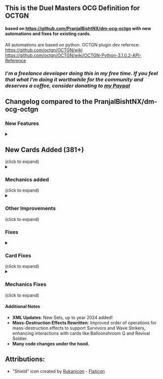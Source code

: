 ## This is the Duel Masters OCG Definition for OCTGN 
#### based on https://github.com/PranjalBishtNX/dm-ocg-octgn with new automations and fixes for existing cards.
All automations are based on python. OCTGN plugin dev refernce: https://github.com/octgn/OCTGN/wiki https://github.com/octgn/OCTGN/wiki/OCTGN-Python-3.1.0.2-API-Reference


### *I'm a freelance developer doing this in my free time. If you feel that what I'm doing it worthwhile for the community and deserves a coffee, consider donating to [my Paypal](<https://www.paypal.com/paypalme/szefo09>)*

## Changelog compared to the PranjalBishtNX/dm-ocg-octgn

### New Features
<details><summary><h2>New Cards Added (381+)</h2> (click to expand)</summary>
  
- **All Sunrise**
- **Ancient Horn, the Watcher**
- **Angila, Electro-Mask**
- **Aquan**
- **Aqua Strummer**
- **Aqua Trickster**
- **Baraga, Blade of Gloom**
- **Berochika, Channeler of Suns**
- **Bombazar, Dragon of Destiny**
- **Bonfire Lizard**
- **Bubble Lamp**
- **Carnival Totem**
- **Cebu Aquman Jr.**
- **Core-Crash Lizard**
- **Cranium Clamp**
- **Crystal Paladin**
- **Dandy Nasuo**
- **Dedreen, the Hidden Corrupter**
- **Dimension Splitter**
- **Drill Mutant**
- **Doboulgyser, Giant Rock Beast**
- **Dolgeza, Strong Striker**
- **Dolmarks, the Shadow Warrior**
- **Dorballom, Lord of Demons**
- **Earth Ripper, Talon of Rage**
- **Emeral**
- **Eviscerating Warrior Lumez**
- **Explosive Fighter Ucarn**
- **Explosive Trooper Zalmez**
- **Extreme Crawler**
- **Flame Trooper Goliac**
- **Frantic Chieftain**
- **Galklife Dragon**
- **Gigabuster**
- **Gigandura**
- **Gigarayze**
- **Grape Globbo**
- **Hazaria, Duke of Thorns**
- **Hurricane Crawler**
- **Imen=Bugo, Dragon Edge**
- **Imen=Bugo, Dragon Ruler**
- **Jagila, the Hidden Pillager**
- **Katta Kirifuda & Katsuking -Story of Passion-**
- **King Aquakamui**
- **King Mazelan**
- **King Muu Q**
- **King Tsunami**
- **Klujadras**
- **Kulus, Soulshine Enforcer**
- **Larba Geer, the Immaculate**
- **Lucky Ball**
- **Loth Rix, the Iridescent**
- **Magmarex**
- **Marinomancer**
- **Metal Avenger Solid, Dragon Edge**
- **Metal Avenger Solid, Dragon Ruler**
- **Mechadragon's Breath**
- **Midnight Crawler**
- **Mizoy, the Oracle**
- **Necrodragon Bryzenaga**
- **Necrodragon Zalva**
- **Neve, the Leveler**
- **Onslaughter Triceps**
- **Poison Worm**
- **Punch Trooper Bronks**
- **Q-tronic Hypermind**
- **Raptor Fish**
- **Rimuel, Cloudbreak Elemental**
- **Ripple Lotus Q**
- **Rv Penicillin, Dragment Symbol**
- **Saucer-Head Shark**
- **Sasoris, Dragon Edge**
- **Sasoris, Dragon Ruler**
- **Scarlet Skyterror**
- **Skeleton Thief, the Revealer**
- **Skyscraper Shell**
- **Spark Chemist, Shadow of Whim**
- **Storm Shell**
- **Steamroller Mutant**
- **Stinger Worm**
- **Swamp Worm**
- **Telitol, the Explorer**
- **Tekorax**
- **The=Deadman, Dragon Edge**
- **The=Deadman, Dragon Ruler**
- **Three-Faced Ashura Fang**
- **Trenchdive Shark**
- **Trombo, Fractured Doll**
- **Trox, General of Destruction**
- **Uncanny Turnip**
- **Vampire Silphy**
- **Wily Carpenter**
- **Apocalypse Vise**
- **Aquan Jr.'s Delivery**
- **Bonds of Justice**
- **Brain Charger**
- **Brain Re:Charger**
- **Brutal Charge**
- **Cataclysmic Eruption**
- **Child Festival of Faerie Fire**
- **Cloned Blade**
- **Cloned Deflector**
- **Cloned Spiral**
- **Comet Missile**
- **Crisis Boulder**
- **Critical Blade**
- **Cyclone Panic**
- **Dance of the Sproutlings**
- **Darkpact**
- **Death Cruzer, the Annihilator**
- **Diamondia, the Blizzard Rider**
- **Divine Riptide**
- **Slash Charger**
- **Emergency Typhoon**
- **Energy Re:Light**
- **Enigmatic Cascade**
- **Faerie Re:Life**
- **Freezing Icehammer**
- **Future Slash**
- **Ghastly Drain**
- **Glory Snow**
- **Grinning Hunger**
- **Hell Hand**
- **Hirameki Program**
- **Hydro Hurricane**
- **Illusionary Merfolk**
- **Impossible Tunnel**
- **Intense Evil**
- **Dondon Vacuuming Now**
- **Invincible Cataclysm**
- **Judgement of the Flame's Spear and the Water's Blade**
- **Justice Jamming**
- **Laser Whip**
- **Liquid Scope**
- **Lost Re:Soul**
- **Lunar Charger**
- **Mana Nexus**
- **Magical Pot**
- **Mendelssohn**
- **Miraculous Meltdown**
- **Miraculous Plague**
- **Mulch Charger**
- **Mystic Treasure Chest**
- **Nightmare Machine**
- **Proclamation of Death**
- **Rain of Arrows**
- **Rainbow Gate**
- **Rainbow Stone**
- **Rapid Reincarnation**
- **Recon Operation**
- **Relentless Blitz**
- **Reverse Re:Charger**
- **Roar of the Earth**
- **Roulette of Ruin**
- **Scheming Hands**
- **Screaming Sunburst**
- **Shock Hurricane**
- **Siren Concerto**
- **Snake Attack**
- **Soulswap**
- **Soul Gulp**
- **Sphere of Wonder**
- **Static Warp**
- **Submarine Project**
- **The Grave of Angels and Demons**
- **Thought Probe**
- **Thunder Net**
- **Treasure Map**
- **Unified Resistance**
- **Upheaval**
- **Vacuum Gel**
- **Vine Charger**
- **Virtual Tripwire**
- **Wave Lance**
- **Whisking Whirlwind**
- **Aless, the Oracle**
- **Asylum, Elemental Dragon Knight**
- **Balloonshroom Q**
- **Bombersaur**
- **Bruiser Dragon**
- **Chilias, the Oracle**
- **Engineer Kipo**
- **Gigagrax**
- **Gigastand**
- **Jewel Spider**
- **Kalute, Vizier of Eternity**
- **Dream Pirate, Shadow of Theft**
- **Raza Vega, Thunder Guardian**
- **Ryudmila, Channeler of Suns**
- **Schuka, Duke of Amnesia**
- **Sinister General Damudo**
- **Stallob, the Lifequasher**
- **Jasper, the Stubborn**
- **Revival Soldier**
- **Aura Pegasus, Avatar of Life**
- **Cruel Naga, Avatar of Fate**
- **Death Phoenix, Avatar of Doom**
- **Eternal Phoenix, Dragonflame Phoenix**
- **Wise Starnoid, Avatar of Hope**
- **Algo Bardiol, Devil Admiral**
- **Baiken, Blue Dragon of the Hidden Blade**
- **Bingole, the Explorer**
- **Dava Torey, Seeker of Clouds**
- **Gauss Blazer, Flame Dragon Admiral**
- **Lanerva Stratus, Poseidon's Admiral**
- **Mecha Admiral Sound Shooter**
- **Sanfist, the Savage Vizier**
- **Sephia Parthenon, Spirit Admiral**
- **Sir Matthias, Ice Fang Admiral**
- **Terradragon Arque Delacerna**
- **Yu Wandafor, Phantom Beast Admiral**
- **Zack Pichi, Winged Dragon Admiral**
- **Adomis, the Oracle**
- **Aeropica**
- **Aqua Fencer**
- **Bliss Totem, Avatar of Luck**
- **Brood Shell**
- **Charmilia, the Enticer**
- **Chen Treg, Vizier of Blades**
- **Cosmogold, Spectral Knight**
- **Crath Lade, Merciless King**
- **Deklowaz, the Terminator**
- **Gandar, Seeker of Explosions**
- **Gigio's Hammer**
- **Grim Soul, Shadow of Reversal**
- **Kachua, Keeper of the Icegate**
- **Heavyweight Dragon**
- **Hokira**
- **Kipo's Contraption**
- **Mummy Wrap, Shadow of Fatigue**
- **Neon Cluster**
- **Popple, Flowerpetal Dancer**
- **Rikabu's Screwdriver**
- **Rondobil, the Explorer**
- **Silvermoon Trailblazer**
- **Sky Crusher, the Agitator**
- **Tanzanyte, the Awakener**
- **Tank Mutant**
- **Techno Totem**
- **Tra Rion, Penumbra Guardian**
- **Venom Worm**
- **Arc Bine, the Astounding**
- **Fort Megacluster**
- **Living Citadel Vosh**
- **Phantasmal Horror Gigazald**
- **Aqua Officer**
- **Balesk Baj, the Timeburner**
- **Ballus, Dogfight Enforcer Q**
- **Bazagazeal Dragon**
- **Betrale, the Explorer**
- **Cutthroat Skyterror**
- **Comet Eye, the Spectral Spud**
- **Frei, Vizier of Air**
- **Gnarvash, Merchant of Blood**
- **Hazard Hopper**
- **Hearty Cap'n Polligon**
- **Laveil, Seeker of Catastrophe**
- **Lone Tear, Shadow of Solitude**
- **Lukia Lex, Pinnacle Guardian**
- **Nial, Vizier of Dexterity**
- **Pyrofighter Magnus**
- **Ruby Grass**
- **Skullcutter, Swarm Leader**
- **Toel, Vizier of Hope**
- **Urth, Purifying Elemental**
- **Aloro, War God**
- **Cosmic Nebula**
- **Cosmoview Lunatron**
- **Wingeye Moth**
- **Brad, Super Kickin' Dynamo**
- **Bulgluf, the Spydroid**
- **Charge Whipper**
- **Flohdani, the Spydroid**
- **Gazer Eyes, Shadow of Secrets**
- **Gigamente**
- **Hustle Berry**
- **Kaemira, the Oracle**
- **Milporo**
- **Minelord Skyterror**
- **Pinpoint Lunatron**
- **Soderlight, the Cold Blade**
- **Sporeblast Erengi**
- **Vorg's Engine**
- **Amber Piercer**
- **Armored Warrior Quelos**
- **Aqua Grappler**
- **Bloodwing Mantis**
- **Bolzard Dragon**
- **Cavern Raider**
- **Chaos Fish**
- **Curious Eye**
- **Cyclolink, Spectral Knight**
- **Daidalos, General of Fury**
- **Dark Titan Maginn**
- **Earthstomp Giant**
- **Flametropus**
- **Gamil, Knight of Hatred**
- **General Dark Fiend**
- **Geoshine, Spectral Knight**
- **Headlong Giant**
- **Horrid Worm**
- **Hypersquid Walter**
- **King Neptas**
- **King Ponitas**
- **Lalicious**
- **Laguna, Lightning Enforcer**
- **Le Quist, the Oracle**
- **Melcap, the Mutant Explorer**
- **Metalwing Skyterror**
- **Muramasa, Duke of Blades**
- **Necrodragon Galbazeek**
- **Plasma Chaser**
- **Psyshroom**
- **Ra Vu, Seeker of Lightning**
- **Sabermask Scarab**
- **Shock Trooper Mykee**
- **Silver Axe**
- **Skullsweeper Q**
- **Smile Angler**
- **Sniper Mosquito**
- **Stained Glass**
- **Steam Rumbler Kain**
- **Stinger Ball**
- **Split-Head Hydroturtle Q**
- **Supernova Jupiter King Empire**
- **Tentacle Cluster**
- **Tick Tick, Swift Viral Swordfighter**
- **Trixo, Wicked Doll**
- **Quakesaur**
- **Windmill Mutant**
- **Wyn, the Oracle**
- **Überdragon Bajula**
- **"Boyan", Fireball Spell**
- **"Dogoru", Ground Spell**
- **"Frizzen", Freezing Spell**
- **"Pikabim", Prison Spell**
- **Awesome! Onsen Gallows**
- **Chopin, Dragon King**
- **Dogiragon, Royal Revolution**
- **Dokeidaimos <Grave Star>**
- **Dotou Henge <Sturm Ogre>**
- **Fleece, Satori's Whirlwind**
- **Guerrillafugan, Beast Army X**
- **Hunbolt, Demonic Elemental**
- **Hyperspatial Basara Hole**
- **Just in You**
- **Mysterious Ogre Duel**
- **Nova! Belunare**
- **Oracion, Mysterious Samurai**
- **Perfect Alcadeia**
- **Perfect Coldflame**
- **Perfect Freestyle**
- **Perfect Oratoriocles**
- **Polaris, Goldkind**
- **Prison Spark**
- **Pure Zaru**
- **Rain, Accurate Reaper**
- **Reef, Revolution Captain**
- **Star Paladin <Kolon Star>**
- **Tamatango Panzer**
- **Petrova, Channeler of Suns**
- **Warlord Ailzonius**
- **Yuliana, Channeler of Suns**
- **Auzesu, Demonic Elemental**
- **Bluum Erkis, Flare Guardian**
- **Bolmeteus Steel Dragon**
- **Evil Incarnate**
- **Gachack, Mechanical Doll**
- **Gigaclaws**
- **Gigavrand**
- **Ice Vapor, Shadow of Anguish**
- **Joe's Toolkit**
- **Pocopen, Counterattacking Faerie**
- **Rieille, the Oracle**
- **Slaphappy Soldier Galback**
- **Solar Grass**
- **Super Dragon Machine Dolzark**
- **Turtle Horn, the Imposing**
- **Thrumiss, Zephyr Guardian**
- **Vikorakys**
- **Zero Nemesis, Shadow of Panic**
</details>
<details><summary><h3>Mechanics added</h3> (click to expand)</summary>
  
- **Wavestrikers Added**:
  - **Wavestriker cards got special encapsulated effects that trigger only if Wavestriker is active** *(3 or more on board)*.

- **Survivor Automation**: Shared effects are now automated for Survivors.
- **Tap Effects Added**: 
  - **During Your Turn, if you tap an automated Creature with Tap Effect, you'll get a prompt if you want to use the Tap effect!** *You can bypass the prompt by declaring an attack by arrow targeting before tapping.*

- **Ally Tap Card Effects Added**:
  - **During Your Turn if you tap any of your cards that matches the requirement, you'll get a prompt if you want to use the shared Tap effect!**

- **Silent Skill Effects Added**: 
  - **After your opponent ends turn, during the untapping phase, if you have a Silent Skill creature tapped on your side of the board, you'll get a prompt if you want it tapped to activate Silent Skill effect!**

- **Modal Ability Effect Added**
  - **Cards that have multiple effects to choose from are now automated**

- **"At the end of your turn" Effects Added**: 
  - **When you pass the turn to your opponent, all of the automated cards' effects will trigger!**

- **"At the start of your turn" Effects Added**:
  - **When your opponent passes their turn to you, you get to activate your automated "At the start of your turn" effects!**

- **"When this creature leaves the battle zone" Effects Added**
  - **Cards that go to Graveyard, but also to Hand, Mana, Shields or Deck can activate their effects**

- **"Cannot be chosen by your opponent's card Effects" Added**

- **Meteorburn Effects Added**
  - **Works as a wrapper around onAttack action for automated cards with Meteorburn**

- **Manual Effect Trigger Added**
  - **A button appears on creatures on the field that have a manual effect trigger**
  - <details><summary><h4>Current list of cards with manual effect trigger</h4> (click to expand)</summary>

    - Auzesu, Demonic Elemental
    - Bluum Erkis, Flare Guardian
    - Bolmeteus Steel Dragon
    - Ice Vapor, Shadow of Anguish
    - Joe's Toolkit
    - Pocopen, Counterattacking Faerie
    - Rieille, the Oracle
    - Super Dragon Machine Dolzark
    - Evil Incarnate
    - Gigavrand
    - Turtle Horn, the Imposing
    - Thrumiss, Zephyr Guardian
  </details>

</details>

<details><summary><h3>Other Improvements</h3> (click to expand)</summary>
  
  - **Added a function AddDelayedEffect() that allows you to add a function that will be resolved at the end or at the start of a turn.**
  - **Added settings that persist between lobbies with following settings:**
    - Toggle: My Card Script Automation
    - Toggle: Untap my Creatures at the start of your Turn
    - Toggle: Untap my Mana at the start of your Turn
    - Toggle: Move my Spells to Graveyard after play
    - Toggle: Ask before discarding a card from my hand
    - Toggle: Pick order of simultaneous Card Effects activating
  - **Added many conditional shield trigger cards**
  - **Added Support for finding Elements, rewrote basic functions to allow Elements, and not just creatures to be sent to Hand, Deck, Graveyard, Mana or Shields**
  - **Changed Shield Icon - [Attributions](#attributions)**
  - **Added automated handling of Gacharange Creatures, added Gacharange Summon action to Super Gacharange Zone, added Play action to cards in Hyperspatial Zone**
  - **You can now attach and detach your cards on the field to and from shields, for effects like Galaxyshield, and an attached card on the field can be Put to Play to detach automatically. (Cards are attached under the main card instead of being attached above for ease of resolving effects and to keep the shield visible)**
  - **Wide cards that go to mana rotated properly and are properly aligned for Player A and B**
  - **Added new buttons for OCG gameplay:Charge as Mana Face-Down (ctrl+shift+C), Seal, Seal Opponent's Creatures, Yobinion X (ctrl+shift+Y), allowed an option to batch shuffle cards on the field and send them shuffled to the bottom of the deck, allowed cards in Graveyard to be played/set as shield/charged as mana/put to Bottom of Deck, added a button to create a new card on the table (which can be temporary or persistent)**
  - **Added new buttons for creatures to support adding and removing cards from under them: Detach Bait and Attach Bait!**: They show a pop-up allowing you to detach a material or attach a new one on the field.
  - **Allow picking order of simultanious effects resolving at the same time!**: Currently done for on Turn End/Start effects and when doing mass destruction effects.
  - **Look at top X cards, pick some, put rest to the bottom in any order Button added to Deck options!**
  - **Some choices are now multi-choices, allowing you to pick many cards at the same time!**
  - **Added Mana Calculation when you press Ctrl+C/Charge as Mana on Card already in Mana Zone**
  - **Added Debouncing to fix Card Orientation issue**: When tapping/untapping cards too quickly, Players could desync the board, making the opponent see the cards in wrong position (tapped/untapped)
  - **Added Rock Paper Scissors mini-game!**
  - **Added basic support for Twinpacts cards on Play**: (Some effects may still be buggy with them.)
  - **Huge Network Communication Improvement!**: I've added helpful functions and optimizations to drastically reduce the latency between actions that are sent between players!
  - **Cards asking you to pick an opponent no longer do that if there are only 2 Players!**
  - **Mass destruction effects prompt if you want to use the automation**: Useful for/against cards that boost attack like Petrova and Survivors.
  - **Added new Implementation for Evolutions: Basic, Vortex, Galaxy Vortex, Deck, Mad Deck, Graveyard, Vortex Graveyard, Super Infinite Graveyard, Hand, Mana, Mana Vortex and Super Infinite evolution Omega**: Just play them and you'll see.
  - **Deck Search Sorting**: Added sorting feature to deck search results.
  - **Card Choice Header Update**: Now displays card type (Spell/Creature/Race) for better clarity during search.
  - **onDiscard**: Enables cards like Bingole the Explorer, Dava Torey, Seeker of Clouds, Sanfist the Savage Vizier, Sir Matthias, Ice Fang Admiral, Terradragon Arque Delacerna, Algo Bardiol, Devil Admiral, Baiken, Blue Dragon of the Hidden Blade, Gauss Blazer, Flame Dragon Admiral, Mecha Admiral Sound Shooter, Lanerva Stratus, Poseidon's Admiral, Sephia Parthenon, Spirit Admiral, Zack Pichi, Winged Dragon Admiral to come into play from the opponent’s hand due to Lost Soul.
</details>

### Fixes
<details><summary><h3>Card Fixes</h3> (click to expand)</summary>
  
  - **Aqua Sniper, Teleportation, Abduction Charger**: Allow you to stop picking targets after the first one.
  - **Dandy Eggplant**: Now let's you pick a card from Deck to put to Mana, and then a card from Mana to Graveyard.
  - **Boomerang Comet and Pixie Cocoon**: Now properly go to mana after being played.
  - **Emperor Marco, Cyber Brain**: Fixed to prompt for stopping the draw when applicable.
  - **Miraculous Snare**: Fixed issue preventing setting own card to shield.
  - **Rothus the Traveller**: Now prompts enemy to destroy a monster on the field.
  - **Skeleton Vice**: Correctly discards two cards at random.
  - **Galek, the Shadow Warrior**: Allows you to destroy enemy blocker.
  - **Wind Axe, the Warrior Savage**: Allows you to destroy enemy blocker.
  - **Shtra** and **Aqua Deformer**: Both Players return Mana to Hand.
  - **Phal Pierro, Apocalyptic Guardian**: Works like Phal Eega when it destroys itself.
  - **Apocalypse Day**: No longer counts Baits into the 6 card count.
  - **Volcanic Arrows**: Allows you to destroy your own creature too.
  - **Gylus, Larval Lord**: When it leaves the field, opponent can recover a card from their graveyard.
</details>

<details><summary><h3>Mechanics Fixes</h3> (click to expand)</summary>
  
  - **Corile and other cards that ask to reaarrange the order of the cards to place to the bottom/top of the deck now tell you which way is which**
  - **Applied workaround to prevent Targetting Bug**
  - **Player B’s Card Choice Order**: Fixed inconsistent order when selecting cards.
  - **Infinite Targeting Issue**: Resolved infinite wait if a card required more targets than available on the field (for Destroy/Bounce effects).
  - **Evolution Creatures should come tapped if they are evolved from a tapped Creature**
</details>

#### Additional Notes
- **XML Updates**: New Sets, up to year 2024 added!
- **Mass-Destruction Effects Rewritten**: Improved order of operations for mass-destruction effects to support Survivors and Wave Strikers, enhancing interactions with cards like Balloonshroom Q and Revival Soldier.
- **Many code changes under the hood.**

## Attributions:
- "Shield" icon created by [Rukanicon](https://www.flaticon.com/authors/rukanicon) - [Flaticon](https://www.flaticon.com/free-icon/shield_8017361)
